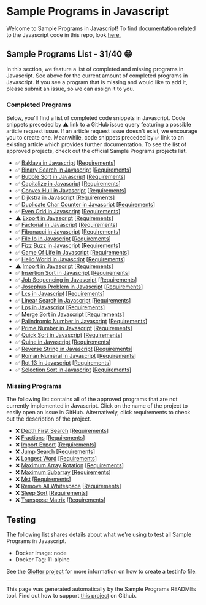 # Sample Programs in Javascript

Welcome to Sample Programs in Javascript! To find documentation related to the Javascript code in this repo, look [here.](https://sampleprograms.io/languages/javascript)

## Sample Programs List - 31/40 :smile:

In this section, we feature a list of completed and missing programs in Javascript. See above for the current amount of completed programs in Javascript. If you see a program that is missing and would like to add it, please submit an issue, so we can assign it to you.

### Completed Programs

Below, you'll find a list of completed code snippets in Javascript. Code snippets preceded by :warning: link to a GitHub issue query featuring a possible article request issue. If an article request issue doesn't exist, we encourage you to create one. Meanwhile, code snippets preceded by :white_check_mark: link to an existing article which provides further documentation. To see the list of approved projects, check out the official Sample Programs projects list.

- :white_check_mark: [Baklava in Javascript](https://sampleprograms.io/projects/baklava/javascript) [[Requirements](https://sampleprograms.io/projects/baklava)]
- :white_check_mark: [Binary Search in Javascript](https://sampleprograms.io/projects/binary-search/javascript) [[Requirements](https://sampleprograms.io/projects/binary-search)]
- :white_check_mark: [Bubble Sort in Javascript](https://sampleprograms.io/projects/bubble-sort/javascript) [[Requirements](https://sampleprograms.io/projects/bubble-sort)]
- :white_check_mark: [Capitalize in Javascript](https://sampleprograms.io/projects/capitalize/javascript) [[Requirements](https://sampleprograms.io/projects/capitalize)]
- :white_check_mark: [Convex Hull in Javascript](https://sampleprograms.io/projects/convex-hull/javascript) [[Requirements](https://sampleprograms.io/projects/convex-hull)]
- :white_check_mark: [Dijkstra in Javascript](https://sampleprograms.io/projects/dijkstra/javascript) [[Requirements](https://sampleprograms.io/projects/dijkstra)]
- :white_check_mark: [Duplicate Char Counter in Javascript](https://sampleprograms.io/projects/duplicate-char-counter/javascript) [[Requirements](https://sampleprograms.io/projects/duplicate-char-counter)]
- :white_check_mark: [Even Odd in Javascript](https://sampleprograms.io/projects/even-odd/javascript) [[Requirements](https://sampleprograms.io/projects/even-odd)]
- :warning: [Export in Javascript](https://github.com//TheRenegadeCoder/sample-programs-website/issues?utf8=%E2%9C%93&q=is%3Aissue+is%3Aopen+export+javascript) [[Requirements](https://sampleprograms.io/projects/import-export)]
- :white_check_mark: [Factorial in Javascript](https://sampleprograms.io/projects/factorial/javascript) [[Requirements](https://sampleprograms.io/projects/factorial)]
- :white_check_mark: [Fibonacci in Javascript](https://sampleprograms.io/projects/fibonacci/javascript) [[Requirements](https://sampleprograms.io/projects/fibonacci)]
- :white_check_mark: [File Io in Javascript](https://sampleprograms.io/projects/file-io/javascript) [[Requirements](https://sampleprograms.io/projects/file-io)]
- :white_check_mark: [Fizz Buzz in Javascript](https://sampleprograms.io/projects/fizz-buzz/javascript) [[Requirements](https://sampleprograms.io/projects/fizz-buzz)]
- :white_check_mark: [Game Of Life in Javascript](https://sampleprograms.io/projects/game-of-life/javascript) [[Requirements](https://sampleprograms.io/projects/game-of-life)]
- :white_check_mark: [Hello World in Javascript](https://sampleprograms.io/projects/hello-world/javascript) [[Requirements](https://sampleprograms.io/projects/hello-world)]
- :warning: [Import in Javascript](https://github.com//TheRenegadeCoder/sample-programs-website/issues?utf8=%E2%9C%93&q=is%3Aissue+is%3Aopen+import+javascript) [[Requirements](https://sampleprograms.io/projects/import-export)]
- :white_check_mark: [Insertion Sort in Javascript](https://sampleprograms.io/projects/insertion-sort/javascript) [[Requirements](https://sampleprograms.io/projects/insertion-sort)]
- :white_check_mark: [Job Sequencing in Javascript](https://sampleprograms.io/projects/job-sequencing/javascript) [[Requirements](https://sampleprograms.io/projects/job-sequencing)]
- :white_check_mark: [Josephus Problem in Javascript](https://sampleprograms.io/projects/josephus-problem/javascript) [[Requirements](https://sampleprograms.io/projects/josephus-problem)]
- :white_check_mark: [Lcs in Javascript](https://sampleprograms.io/projects/lcs/javascript) [[Requirements](https://sampleprograms.io/projects/lcs)]
- :white_check_mark: [Linear Search in Javascript](https://sampleprograms.io/projects/linear-search/javascript) [[Requirements](https://sampleprograms.io/projects/linear-search)]
- :white_check_mark: [Lps in Javascript](https://sampleprograms.io/projects/lps/javascript) [[Requirements](https://sampleprograms.io/projects/lps)]
- :white_check_mark: [Merge Sort in Javascript](https://sampleprograms.io/projects/merge-sort/javascript) [[Requirements](https://sampleprograms.io/projects/merge-sort)]
- :white_check_mark: [Palindromic Number in Javascript](https://sampleprograms.io/projects/palindromic-number/javascript) [[Requirements](https://sampleprograms.io/projects/palindromic-number)]
- :white_check_mark: [Prime Number in Javascript](https://sampleprograms.io/projects/prime-number/javascript) [[Requirements](https://sampleprograms.io/projects/prime-number)]
- :white_check_mark: [Quick Sort in Javascript](https://sampleprograms.io/projects/quick-sort/javascript) [[Requirements](https://sampleprograms.io/projects/quick-sort)]
- :white_check_mark: [Quine in Javascript](https://sampleprograms.io/projects/quine/javascript) [[Requirements](https://sampleprograms.io/projects/quine)]
- :white_check_mark: [Reverse String in Javascript](https://sampleprograms.io/projects/reverse-string/javascript) [[Requirements](https://sampleprograms.io/projects/reverse-string)]
- :white_check_mark: [Roman Numeral in Javascript](https://sampleprograms.io/projects/roman-numeral/javascript) [[Requirements](https://sampleprograms.io/projects/roman-numeral)]
- :white_check_mark: [Rot 13 in Javascript](https://sampleprograms.io/projects/rot-13/javascript) [[Requirements](https://sampleprograms.io/projects/rot-13)]
- :white_check_mark: [Selection Sort in Javascript](https://sampleprograms.io/projects/selection-sort/javascript) [[Requirements](https://sampleprograms.io/projects/selection-sort)]

### Missing Programs

The following list contains all of the approved programs that are not currently implemented in Javascript. Click on the name of the project to easily open an issue in GitHub. Alternatively, click requirements to check out the description of the project.

- :x: [Depth First Search](https://github.com/TheRenegadeCoder/sample-programs/issues/new?assignees=&labels=enhancement&template=code-snippet-request.md&title=Add+Depth+First+Search+in+Javascript) [[Requirements](https://sampleprograms.io/projects/depth-first-search)]
- :x: [Fractions](https://github.com/TheRenegadeCoder/sample-programs/issues/new?assignees=&labels=enhancement&template=code-snippet-request.md&title=Add+Fractions+in+Javascript) [[Requirements](https://sampleprograms.io/projects/fractions)]
- :x: [Import Export](https://github.com/TheRenegadeCoder/sample-programs/issues/new?assignees=&labels=enhancement&template=code-snippet-request.md&title=Add+Import+Export+in+Javascript) [[Requirements](https://sampleprograms.io/projects/import-export)]
- :x: [Jump Search](https://github.com/TheRenegadeCoder/sample-programs/issues/new?assignees=&labels=enhancement&template=code-snippet-request.md&title=Add+Jump+Search+in+Javascript) [[Requirements](https://sampleprograms.io/projects/jump-search)]
- :x: [Longest Word](https://github.com/TheRenegadeCoder/sample-programs/issues/new?assignees=&labels=enhancement&template=code-snippet-request.md&title=Add+Longest+Word+in+Javascript) [[Requirements](https://sampleprograms.io/projects/longest-word)]
- :x: [Maximum Array Rotation](https://github.com/TheRenegadeCoder/sample-programs/issues/new?assignees=&labels=enhancement&template=code-snippet-request.md&title=Add+Maximum+Array+Rotation+in+Javascript) [[Requirements](https://sampleprograms.io/projects/maximum-array-rotation)]
- :x: [Maximum Subarray](https://github.com/TheRenegadeCoder/sample-programs/issues/new?assignees=&labels=enhancement&template=code-snippet-request.md&title=Add+Maximum+Subarray+in+Javascript) [[Requirements](https://sampleprograms.io/projects/maximum-subarray)]
- :x: [Mst](https://github.com/TheRenegadeCoder/sample-programs/issues/new?assignees=&labels=enhancement&template=code-snippet-request.md&title=Add+Mst+in+Javascript) [[Requirements](https://sampleprograms.io/projects/mst)]
- :x: [Remove All Whitespace](https://github.com/TheRenegadeCoder/sample-programs/issues/new?assignees=&labels=enhancement&template=code-snippet-request.md&title=Add+Remove+All+Whitespace+in+Javascript) [[Requirements](https://sampleprograms.io/projects/remove-all-whitespace)]
- :x: [Sleep Sort](https://github.com/TheRenegadeCoder/sample-programs/issues/new?assignees=&labels=enhancement&template=code-snippet-request.md&title=Add+Sleep+Sort+in+Javascript) [[Requirements](https://sampleprograms.io/projects/sleep-sort)]
- :x: [Transpose Matrix](https://github.com/TheRenegadeCoder/sample-programs/issues/new?assignees=&labels=enhancement&template=code-snippet-request.md&title=Add+Transpose+Matrix+in+Javascript) [[Requirements](https://sampleprograms.io/projects/transpose-matrix)]

## Testing

The following list shares details about what we're using to test all Sample Programs in Javascript.

- Docker Image: node
- Docker Tag: 11-alpine

See the [Glotter project](https://github.com/auroq/glotter) for more information on how to create a testinfo file.

---

This page was generated automatically by the Sample Programs READMEs tool. Find out how to support [this project](https://github.com/TheRenegadeCoder/sample-programs-readmes) on Github.